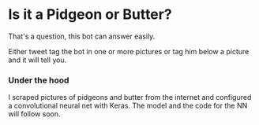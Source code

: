 # Is it a Pidgeon or Butter?
That's a question, this bot can answer easily.

Either tweet tag the bot in one or more pictures or tag him below a picture and it will tell you.

### Under the hood
I scraped pictures of pidgeons and butter from the internet and configured a convolutional neural net with Keras.
The model and the code for the NN will follow soon.
